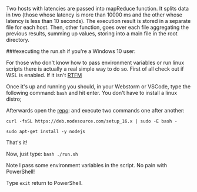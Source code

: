 Two hosts with latencies are passed into mapReduce function. It splits data 
in two (those whose latency is more than 10000 ms and the other whose 
latency is less than 10 seconds). The execution result is stored in a 
separate file for each host. Then, other function, goes over each file
aggregating the previous results, summing up values, storing into a main 
file in the root directory.

###executing the run.sh if you're a Windows 10 user:

For those who don't know how to pass environment variables or run linux 
scripts there is actually a real simple way to do so. First of all check out if 
WSL is enabled. If it isn't [RTFM](https://docs.microsoft.com/en-us/windows/wsl/install)

Once it's up and running you should, in your Webstorm or VSCode, type the 
following command: `bash` and hit enter. You don't have to install a linux 
distro;

Afterwards open the [repo](https://github.com/nodesource/distributions/blob/master/README.md):
and execute two commands one after another:

`curl -fsSL https://deb.nodesource.com/setup_16.x | sudo -E bash -`

`sudo apt-get install -y nodejs`

That's it!

Now, just type: `bash ./run.sh`

Note I pass some environment variables in the script. No pain with PowerShell!

Type `exit` return to PowerShell.